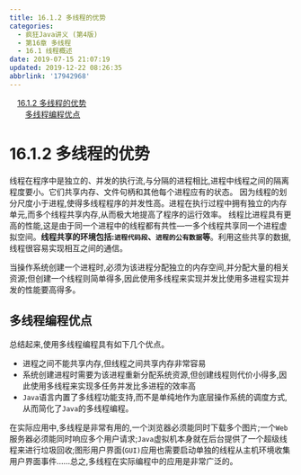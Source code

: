 ```yaml
---
title: 16.1.2 多线程的优势
categories: 
  - 疯狂Java讲义 (第4版)
  - 第16章 多线程
  - 16.1 线程概述
date: 2019-07-15 21:07:19
updated: 2019-12-22 08:26:35
abbrlink: '17942968'
---
```

<div id='my_toc'><a href="/JavaReadingNotes/17942968/#16-1-2-多线程的优势" class="header_1">16.1.2 多线程的优势</a><br><a href="/JavaReadingNotes/17942968/#多线程编程优点" class="header_2">多线程编程优点</a><br></div>
<style>.header_1{margin-left: 1em;}.header_2{margin-left: 2em;}.header_3{margin-left: 3em;}.header_4{margin-left: 4em;}.header_5{margin-left: 5em;}.header_6{margin-left: 6em;}</style>
<!--more-->
<script>if (navigator.platform.search('arm')==-1){document.getElementById('my_toc').style.display = 'none';}var e,p = document.getElementsByTagName('p');while (p.length>0) {e = p[0];e.parentElement.removeChild(e);}</script>

<!--end-->
<!--SSTStart-->
# 16.1.2 多线程的优势 #
线程在程序中是独立的、并发的执行流,与分隔的进程相比,进程中线程之间的隔离程度要小。它们共享内存、文件句柄和其他每个进程应有的状态。
因为线程的划分尺度小于进程,使得多线程程序的并发性高。进程在执行过程中拥有独立的内存单元,而多个线程共享内存,从而极大地提高了程序的运行效率。
线程比进程具有更高的性能,这是由于同一个进程中的线程都有共性—一多个线程共享同一个进程虚拟空间。**线程共享的环境包括:`进程代码段`、`进程的公有数据`等**。利用这些共享的数据,线程很容易实现相互之间的通信。

当操作系统创建一个进程时,必须为该进程分配独立的内存空间,并分配大量的相关资源;但创建一个线程则简单得多,因此使用多线程来实现并发比使用多进程实现并发的性能要高得多。
## 多线程编程优点 ##
总结起来,使用多线程编程具有如下几个优点。
- 进程之间不能共享内存,但线程之间共享内存非常容易
- 系统创建进程时需要为该进程重新分配系统资源,但创建线程则代价小得多,因此使用多线程来实现多任务并发比多进程的效率高
- `Java`语言内置了多线程功能支持,而不是单纯地作为底层操作系统的调度方式,从而简化了`Java`的多线程编程。

在实际应用中,多线程是非常有用的,一个浏览器必须能同时下载多个图片;一个`Web`服务器必须能同时响应多个用户请求;`Java`虚拟机本身就在后台提供了一个超级线程来进行垃圾回收;图形用户界面(`GUI)`应用也需要启动单独的线程从主机环境收集用户界面事件……总之,多线程在实际编程中的应用是非常广泛的。
<!--SSTStop-->

